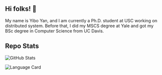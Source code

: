 ## Hi folks! 👋

My name is Yibo Yan, and I am currently a Ph.D. student at USC working on distributed system. Before that, I did my MSCS degree at Yale and got my BSc degree in Computer Science from UC Davis.

## Repo Stats

![GitHub Stats](https://github-readme-stats.vercel.app/api?username=totoroyyb&show_icons=true&theme=tokyonight&count_private=true)

![Language Card](https://github-readme-stats.vercel.app/api/top-langs/?username=totoroyyb&layout=compact&exclude_repo=Render-Math-In-UWP-By-KaTex,Render-Equations-In-UWP-By-MathJax,sta141b-final-proj,go-ios-tutorial,LightDays-Website,CodeEdit&langs_count=8&theme=tokyonight)
